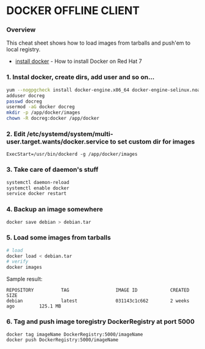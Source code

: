 # DOCKER OFFLINE CLIENT
### Overview
This cheat sheet shows how to load images from tarballs and push'em to local registry.
- [install docker] - How to install Docker on Red Hat 7

### 1. Instal docker, create dirs, add user and so on...
```sh
yum --nogpgcheck install docker-engine.x86_64 docker-engine-selinux.noarch
adduser docreg
passwd docreg
usermod -aG docker docreg
mkdir -p /app/docker/images
chown -R docreg:docker /app/docker
```
### 2. Edit /etc/systemd/system/multi-user.target.wants/docker.service to set custom dir for images
```
ExecStart=/usr/bin/dockerd -g /app/docker/images
```
### 3. Take care of daemon's stuff
```sh
systemctl daemon-reload
systemctl enable docker
service docker restart
```
### 4. Backup an image somewhere
```sh
docker save debian > debian.tar
```
### 5. Load some images from tarballs
```sh
# load
docker load < debian.tar
# verify
docker images
```
Sample result:
```
REPOSITORY          TAG                 IMAGE ID            CREATED             SIZE
debian              latest              031143c1c662        2 weeks ago         125.1 MB
```
### 6. Tag and push image toregistry DockerRegistry at port 5000
```sh
docker tag imageName DockerRegistry:5000/imageName
docker push DockerRegistry:5000/imageName
```
[install docker]: <https://docs.docker.com/engine/installation/linux/rhel/>
